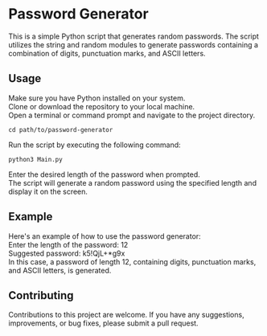 # Password Generator  
This is a simple Python script that generates random passwords. The script utilizes the string and random modules to generate passwords containing a combination of digits, punctuation marks, and ASCII letters.


## Usage  
Make sure you have Python installed on your system.  
Clone or download the repository to your local machine.  
Open a terminal or command prompt and navigate to the project directory.  
  
<pre><code>cd path/to/password-generator</pre></code>
  
Run the script by executing the following command:  
<pre><code>python3 Main.py</code></pre>  
  
Enter the desired length of the password when prompted.  
The script will generate a random password using the specified length and display it on the screen.  
  
## Example  
Here's an example of how to use the password generator:  
Enter the length of the password: 12  
Suggested password: k5!QjL+*g9x  
In this case, a password of length 12, containing digits, punctuation marks, and ASCII letters, is generated.  
  
## Contributing  
Contributions to this project are welcome. If you have any suggestions, improvements, or bug fixes, please submit a pull request.  
